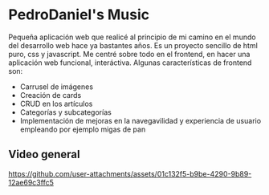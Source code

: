 # PedroDaniel's Music
Pequeña aplicación web que realicé al principio de mi camino en el mundo del desarrollo web hace ya bastantes años. 
Es un proyecto sencillo de html puro, css y javascript.
Me centré sobre todo en el frontend, en hacer una aplicación web funcional, interáctiva.
Algunas características de frontend son:
- Carrusel de imágenes
- Creación de cards
- CRUD en los artículos
- Categorías y subcategorías
- Implementación de mejoras en la navegavilidad y experiencia de usuario empleando por ejemplo migas de pan

## Video general
https://github.com/user-attachments/assets/01c132f5-b9be-4290-9b89-12ae69c3ffc5
